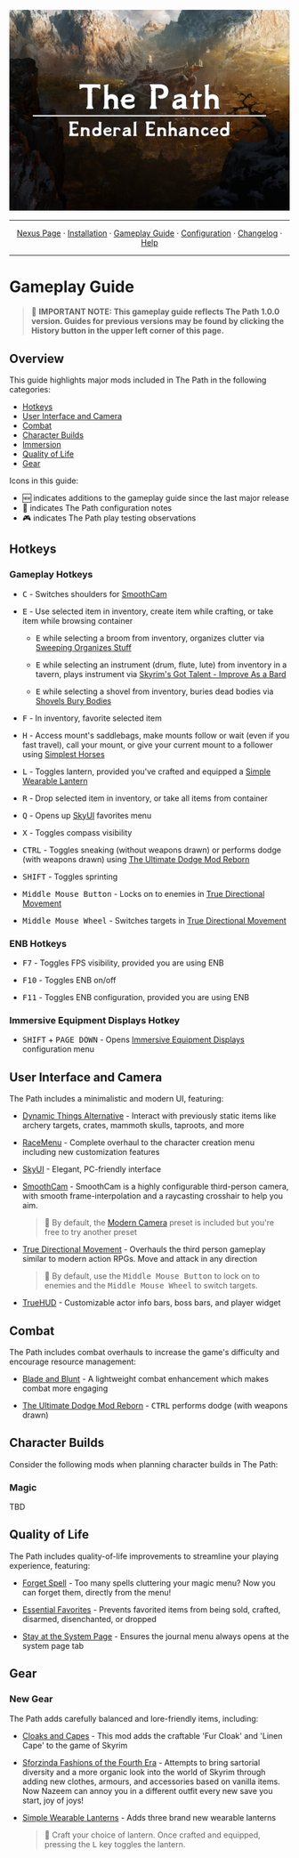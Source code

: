 <a href="#"><img src="images/banner.webp" target="_blank"></a>

---

<p align="center">
  <a href="https://www.nexusmods.com/enderalspecialedition/mods/389">Nexus Page</a> ·
  <a href="README.md">Installation</a> ·
  <a href="GAMEPLAY.md">Gameplay Guide</a> ·
  <a href="CONFIGURATION.md">Configuration</a> ·
  <a href="CHANGELOG.md">Changelog</a> ·
  <a href="HELP.md">Help</a>
</p>

---

# Gameplay Guide

> :ledger: **IMPORTANT NOTE: This gameplay guide reflects The Path 1.0.0 version. Guides for previous versions may be found by clicking the History button in the upper left corner of this page.**

## Overview

This guide highlights major mods included in The Path in the following categories:

- [Hotkeys](#hotkeys)
- [User Interface and Camera](#user-interface-and-camera)
- [Combat](#combat)
- [Character Builds](#character-builds)
- [Immersion](#immersion)
- [Quality of Life](#quality-of-life)
- [Gear](#gear)

Icons in this guide:

- :new: indicates additions to the gameplay guide since the last major release
- :ledger: indicates The Path configuration notes
- :video_game: indicates The Path play testing observations

## Hotkeys

### Gameplay Hotkeys

- <kbd>C</kbd> - Switches shoulders for [SmoothCam](https://www.nexusmods.com/skyrimspecialedition/mods/41252)

- <kbd>E</kbd> - Use selected item in inventory, create item while crafting, or take item while browsing container

  - <kbd>E</kbd> while selecting a broom from inventory, organizes clutter via [Sweeping Organizes Stuff](https://www.nexusmods.com/skyrimspecialedition/mods/51645)

  - <kbd>E</kbd> while selecting an instrument (drum, flute, lute) from inventory in a tavern, plays instrument via [Skyrim's Got Talent - Improve As a Bard](https://www.nexusmods.com/skyrimspecialedition/mods/50357)

  - <kbd>E</kbd> while selecting a shovel from inventory, buries dead bodies via [Shovels Bury Bodies](https://www.nexusmods.com/skyrimspecialedition/mods/52984)

- <kbd>F</kbd> - In inventory, favorite selected item

- <kbd>H</kbd> - Access mount's saddlebags, make mounts follow or wait (even if you fast travel), call your mount, or give your current mount to a follower using [Simplest Horses](https://www.nexusmods.com/skyrimspecialedition/mods/54225)

- <kbd>L</kbd> - Toggles lantern, provided you've crafted and equipped a [Simple Wearable Lantern](https://www.nexusmods.com/skyrimspecialedition/mods/58464)

- <kbd>R</kbd> - Drop selected item in inventory, or take all items from container

- <kbd>Q</kbd> - Opens up [SkyUI](https://www.nexusmods.com/skyrimspecialedition/mods/12604) favorites menu

- <kbd>X</kbd> - Toggles compass visibility

- <kbd>CTRL</kbd> - Toggles sneaking (without weapons drawn) or performs dodge (with weapons drawn) using [The Ultimate Dodge Mod Reborn](https://www.nexusmods.com/skyrimspecialedition/mods/63000)

- <kbd>SHIFT</kbd> - Toggles sprinting

- <kbd>Middle Mouse Button</kbd> - Locks on to enemies in [True Directional Movement](https://www.nexusmods.com/skyrimspecialedition/mods/51614)

- <kbd>Middle Mouse Wheel</kbd> - Switches targets in [True Directional Movement](https://www.nexusmods.com/skyrimspecialedition/mods/51614)

### ENB Hotkeys

- <kbd>F7</kbd> - Toggles FPS visibility, provided you are using ENB

- <kbd>F10</kbd> - Toggles ENB on/off

- <kbd>F11</kbd> - Toggles ENB configuration, provided you are using ENB

### Immersive Equipment Displays Hotkey

- <kbd>SHIFT</kbd> + <kbd>PAGE DOWN</kbd> - Opens [Immersive Equipment Displays](https://www.nexusmods.com/skyrimspecialedition/mods/62001?tab=description) configuration menu

## User Interface and Camera

The Path includes a minimalistic and modern UI, featuring:

- [Dynamic Things Alternative](https://www.nexusmods.com/skyrimspecialedition/mods/49250) - Interact with previously static items like archery targets, crates, mammoth skulls, taproots, and more

- [RaceMenu](https://www.nexusmods.com/skyrimspecialedition/mods/19080) - Complete overhaul to the character creation menu including new customization features

- [SkyUI](https://www.nexusmods.com/skyrimspecialedition/mods/12604) - Elegant, PC-friendly interface

- [SmoothCam](https://www.nexusmods.com/skyrimspecialedition/mods/41252) - SmoothCam is a highly configurable third-person camera, with smooth frame-interpolation and a raycasting crosshair to help you aim.

  > :ledger: By default, the [Modern Camera](https://www.nexusmods.com/skyrimspecialedition/mods/41636) preset is included but you're free to try another preset

- [True Directional Movement](https://www.nexusmods.com/skyrimspecialedition/mods/51614) - Overhauls the third person gameplay similar to modern action RPGs. Move and attack in any direction

  > :ledger: By default, use the <kbd>Middle Mouse Button</kbd> to lock on to enemies and the <kbd>Middle Mouse Wheel</kbd> to switch targets.

- [TrueHUD](https://www.nexusmods.com/skyrimspecialedition/mods/62775) - Customizable actor info bars, boss bars, and player widget

## Combat

The Path includes combat overhauls to increase the game's difficulty and encourage resource management:

- [Blade and Blunt](https://www.nexusmods.com/skyrimspecialedition/mods/34549) - A lightweight combat enhancement which makes combat more engaging

- [The Ultimate Dodge Mod Reborn](https://www.nexusmods.com/skyrimspecialedition/mods/63000) - <kbd>CTRL</kbd> performs dodge (with weapons drawn)

## Character Builds

Consider the following mods when planning character builds in The Path:

### Magic

TBD

## Quality of Life

The Path includes quality-of-life improvements to streamline your playing experience, featuring:

- [Forget Spell](https://www.nexusmods.com/skyrimspecialedition/mods/51125) - Too many spells cluttering your magic menu? Now you can forget them, directly from the menu!

- [Essential Favorites](https://www.nexusmods.com/skyrimspecialedition/mods/42997) - Prevents favorited items from being sold, crafted, disarmed, disenchanted, or dropped

- [Stay at the System Page](https://www.nexusmods.com/skyrimspecialedition/mods/19832) - Ensures the journal menu always opens at the system page tab

## Gear

### New Gear

The Path adds carefully balanced and lore-friendly items, including:

- [Cloaks and Capes](https://www.nexusmods.com/skyrimspecialedition/mods/2019) - This mod adds the craftable 'Fur Cloak' and 'Linen Cape' to the game of Skyrim

- [Sforzinda Fashions of the Fourth Era](https://sforzmods.tumblr.com/sse_fashions) - Attempts to bring sartorial diversity and a more organic look into the world of Skyrim through adding new clothes, armours, and accessories based on vanilla items. Now Nazeem can annoy you in a different outfit every new save you start, joy of joys!

- [Simple Wearable Lanterns](https://www.nexusmods.com/skyrimspecialedition/mods/58464) - Adds three brand new wearable lanterns

  > :ledger: Craft your choice of lantern. Once crafted and equipped, pressing the <kbd>L</kbd> key toggles the lantern.
